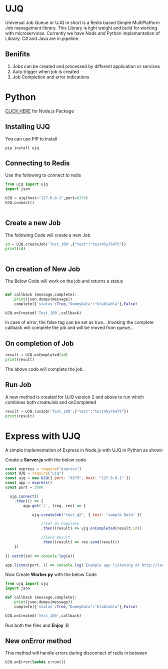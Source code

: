 # UJQ
Universal Job Queue or UJQ in short is a Redis based Simple MultiPlatform Job management library. This Library is light weight and build for working with microservices. Currently we have Node and Python implementation of Library. C# and Java are in pipeline. 
## Benifits
1. Jobs can be created and processed by different application or services
2. Auto trigger when job is created
3. Job Completion and error indications

# Python
[CLICK HERE](https://github.com/Krishnaraj2003/UJQ) for Node.js Package

## Installing UJQ
You can use PIP to install

```
pip install ujq
```

## Connecting to Redis
Use the following to connect to redis

```python
from ujq import ujq
import json

UJQ = ujq(host="127.0.0.1",port=6379)
UJQ.connect()
    
```
## Create a new Job
The following Code will create a new Job
```python
id = UJQ.createJob('Test_100',{"test":"test45y76475"})
print(id)
    
```

## On creation of New Job
The Below Code will work on the job and returns a status
```python

def callback (message,complete):
    print(json.dumps(message))
    complete({'status':True,"DummyData":"blablabla"},False)

UJQ.onCreated('Test_100',callback)

```

In case of error, the false tag can be set as true... Invoking the complete callback will complete the job and will be moved from queue...

## On completion of Job

```python
result = UJQ.onCompleted(id)
print(result)
```

The above code will complete the job.

## Run Job

A new method is created for UJQ version 2 and above to run which combines both createJob and onCompleted

```python
result = UJQ.runJob('Test_100',{"test":"test45y76475"})
print(result)
```


# Express with UJQ
A simple implementation of Express in Node.js with UJQ in Python as shown


Create a **Server.js** with the below code
```javascript
const express = require("express")
const UJQ = require("ujq")
const ujq = new UJQ({ port: "6379", host: "127.0.0.1" })
const app = express()
const port = 3000

  ujq.connect()
    .then(() => {
        app.get('/', (req, res) => {

            ujq.createJob("test_q2", { test: "sample Data" })

                //Set On Complete
                .then((result) => ujq.onCompleted(result.id))

                //Send Result
                .then((result) => res.send(result))
    })
    
}).catch((e) => console.log(e))

app.listen(port, () => console.log(`Example app listening at http://localhost:${port}`))
```

Now Create **Worker.py** with the below Code
```python
from ujq import ujq
import json

def callback (message,complete):
    print(json.dumps(message))
    complete({'status':True,"DummyData":"blablabla"},False)

UJQ.onCreated('Test_100',callback)
```
Run both the files and **Enjoy** :B

## New onError method
This method will handle errors during disconnect of redis in between

```python
UJQ.onError(lambda x:run())
```